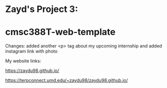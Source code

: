 # Zayd's Project 3:
# cmsc388T-web-template

Changes: added another &lt;p> tag about my upcoming internship and added instagram link with photo

My website links:

https://zaydu98.github.io/

https://terpconnect.umd.edu/~zaydu98/zaydu98.github.io/
